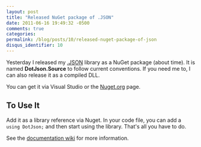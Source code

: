 ```yaml
---
layout: post
title: "Released NuGet package of .JSON"
date: 2011-06-16 19:49:32 -0500
comments: true
categories:
permalink: /blog/posts/10/released-nuget-package-of-json
disqus_identifier: 10
---
```


Yesterday I released my [.JSON](http://github.com/kamranayub/.JSON) library as a NuGet package (about time). It is named **DotJson.Source** to follow current conventions. If you need me to, I can also release it as a compiled DLL.

You can get it via Visual Studio or the [Nuget.org](http://nuget.org/List/Packages/DotJson.Source) page.

## To Use It

Add it as a library reference via Nuget. In your code file, you can add a `using DotJson;` and then start using the library. That's all you have to do.

See the [documentation wiki](http://github.com/kamranayub/.JSON/wiki) for more information.